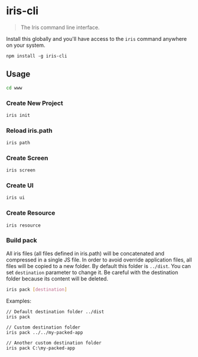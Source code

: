 iris-cli
========

> The Iris command line interface.

Install this globally and you'll have access to the `iris` command anywhere on your system.

```shell
npm install -g iris-cli
```

## Usage

```bash
cd www
```

### Create New Project
```bash
iris init
```

### Reload iris.path
```bash
iris path
```

### Create Screen
```bash
iris screen
```

### Create UI
```bash
iris ui
```

### Create Resource
```bash
iris resource
```

### Build pack

All iris files (all files defined in iris.path) will be concatenated and compressed in a single JS file. In order to avoid override application files, all files will be copied to a new folder. By default this folder is `../dist`. You can set `destination` parameter to change it. Be careful with the destination folder because its content will be deleted.

```bash
iris pack [destination]
```

Examples:
```
// Default destination folder ../dist
iris pack

// Custom destination folder
iris pack ../../my-packed-app

// Another custom destination folder
iris pack C:\my-packed-app
```
